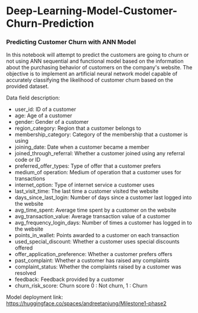# Deep-Learning-Model-Customer-Churn-Prediction
### Predicting Customer Churn with ANN Model
In this notebook will attempt to predict the customers are going to churn or not using ANN sequential and functional model based on the information about the purchasing behavior of customers on the company's website. The objective is to implement an artificial neural network model capable of accurately classifying the likelihood of customer churn based on the provided dataset.

Data field description:
- user_id:	ID of a customer
- age:	Age of a customer
- gender:	Gender of a customer
- region_category:	Region that a customer belongs to
- membership_category:	Category of the membership that a customer is using
- joining_date:	Date when a customer became a member
- joined_through_referral:	Whether a customer joined using any referral code or ID
- preferred_offer_types:	Type of offer that a customer prefers
- medium_of operation:	Medium of operation that a customer uses for transactions
- internet_option:	Type of internet service a customer uses
- last_visit_time:	The last time a customer visited the website
- days_since_last_login:	Number of days since a customer last logged into the website
- avg_time_spent:	Average time spent by a customer on the website
- avg_transaction_value:	Average transaction value of a customer
- avg_frequency_login_days:	Number of times a customer has logged in to the website
- points_in_wallet:	Points awarded to a customer on each transaction
- used_special_discount:	Whether a customer uses special discounts offered
- offer_application_preference:	Whether a customer prefers offers
- past_complaint:	Whether a customer has raised any complaints
- complaint_status:	Whether the complaints raised by a customer was resolved
- feedback:	Feedback provided by a customer
- churn_risk_score:	Churn score 0 : Not churn, 1 : Churn

Model deployment link: https://huggingface.co/spaces/andreetanjung/Milestone1-phase2
